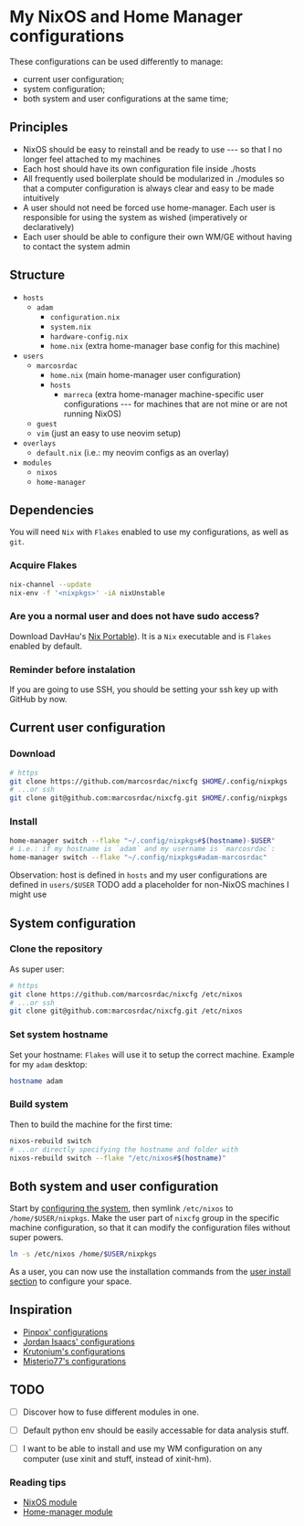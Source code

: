 # My NixOS and Home Manager configurations

These configurations can be used differently to manage:

- current user configuration;
- system configuration;
- both system and user configurations at the same time;

## Principles

- NixOS should be easy to reinstall and be ready to use --- so that I no longer feel attached to my machines
- Each host should have its own configuration file inside ./hosts
- All frequently used boilerplate should be modularized in ./modules so that a computer configuration is always clear and easy to be made intuitively
- A user should not need be forced use home-manager. Each user is responsible for using the system as wished (imperatively or declaratively)
- Each user should be able to configure their own WM/GE without having to contact the system admin

## Structure

- `hosts`
  - `adam`
    - `configuration.nix`
    - `system.nix`
    - `hardware-config.nix`
    - `home.nix` (extra home-manager base config for this machine)
- `users`
  - `marcosrdac`
    - `home.nix` (main home-manager user configuration)
    - `hosts`
      - `marreca` (extra home-manager machine-specific user configurations --- for machines that are not mine or are not running NixOS)
  - `guest`
  - `vim` (just an easy to use neovim setup)
- `overlays`
  - `default.nix` (i.e.: my neovim configs as an overlay)
- `modules`
  - `nixos`
  - `home-manager`


## Dependencies

You will need `Nix` with `Flakes` enabled to use my configurations, as well as `git`.

### Acquire Flakes

```sh
nix-channel --update
nix-env -f '<nixpkgs>' -iA nixUnstable
```

### Are you a normal user and does not have sudo access?

Download DavHau's [Nix Portable](https://github.com/DavHau/nix-portable)). It is a `Nix` executable and is `Flakes` enabled by default.

### Reminder before instalation

If you are going to use SSH, you should be setting your ssh key up with GitHub by now.


## Current user configuration

### Download

```sh
# https
git clone https://github.com/marcosrdac/nixcfg $HOME/.config/nixpkgs
# ...or ssh
git clone git@github.com:marcosrdac/nixcfg.git $HOME/.config/nixpkgs
```

### <a name="user-install"/> Install

```sh
home-manager switch --flake "~/.config/nixpkgs#$(hostname)-$USER"
# i.e.: if my hostname is `adam` and my username is `marcosrdac`:
home-manager switch --flake "~/.config/nixpkgs#adam-marcosrdac"
```

Observation: host is defined in `hosts` and my user configurations are defined in `users/$USER`
TODO add a placeholder for non-NixOS machines I might use


## <a name="system-config"/> System configuration

### Clone the repository

As super user:

```sh
# https
git clone https://github.com/marcosrdac/nixcfg /etc/nixos
# ...or ssh
git clone git@github.com:marcosrdac/nixcfg.git /etc/nixos
```

### Set system hostname

Set your hostname: `Flakes` will use it to setup the correct machine. Example for my `adam` desktop:

```sh
hostname adam
```


### Build system

Then to build the machine for the first time:

```sh
nixos-rebuild switch
# ...or directly specifying the hostname and folder with
nixos-rebuild switch --flake "/etc/nixos#$(hostname)"
```


## Both system and user configuration

Start by [configuring the system](#system-config), then symlink `/etc/nixos` to `/home/$USER/nixpkgs`. Make the user part of `nixcfg` group in the specific machine configuration, so that it can modify the configuration files without super powers.

```sh
ln -s /etc/nixos /home/$USER/nixpkgs
```

As a user, you can now use the installation commands from the [user install section](#user-install) to configure your space.


## Inspiration

- [Pinpox' configurations](https://github.com/pinpox/nixos)
- [Jordan Isaacs' configurations](https://github.com/jordanisaacs/dotfiles)
- [Krutonium's configurations](https://github.com/Krutonium/My_Unified_NixOS_Config)
- [Misterio77's configurations](https://github.com/Misterio77/nix-config)


## TODO

- [ ] Discover how to fuse different modules in one.
- [ ] Default python env should be easily accessable for data analysis stuff.
- [ ] I want to be able to install and use my WM configuration on any computer (use xinit and stuff, instead of xinit-hm).


### Reading tips

- [NixOS module](https://github.com/NixOS/nixpkgs/blob/master/nixos/modules/services/x11/window-managers/i3.nix)
- [Home-manager module](https://github.com/nix-community/home-manager/blob/master/modules/services/window-managers/bspwm/default.nix)
